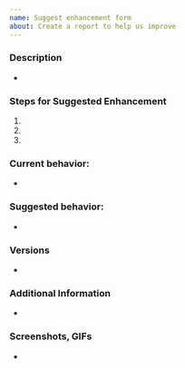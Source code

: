 ```yaml
---
name: Suggest enhancement form
about: Create a report to help us improve
---
```


### Description
* <!-- Description of the issue -->

### Steps for Suggested Enhancement
1. <!-- First Step -->
2. <!-- Second Step -->
3. <!-- etc. -->

### Current behavior:
* <!-- What is currently happening -->

### Suggested behavior:
* <!-- What you suggest should happen -->

### Versions
* <!-- Refer to README.md -->

### Additional Information
* <!-- Any additional information, configuration or data that might be necessary to understand context of your suggestion -->

### Screenshots, GIFs
* <!-- Any relevant visuals that demonstrate the suggested enhancement's implementation or that help understanding the context of the suggestion -->
